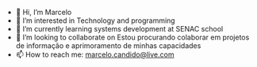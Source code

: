 - 👋 Hi, I’m Marcelo
- 👀 I’m interested in Technology and programming
- 🌱 I’m currently learning systems development at SENAC school
- 💞️ I’m looking to collaborate on Estou procurando colaborar em projetos de informação e aprimoramento de minhas capacidades
- 📫 How to reach me: marcelo.candido@live.com

<!---
marcelo-candido/marcelo-candido is a ✨ special ✨ repository because its `README.md` (this file) appears on your GitHub profile.
You can click the Preview link to take a look at your changes.
--->
